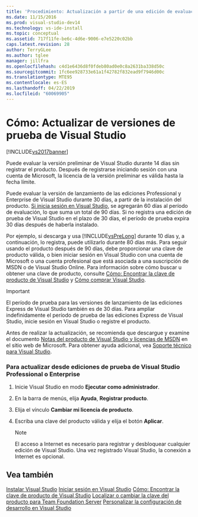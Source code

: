 ```yaml
---
title: 'Procedimiento: Actualización a partir de una edición de evaluación | Microsoft Docs'
ms.date: 11/15/2016
ms.prod: visual-studio-dev14
ms.technology: vs-ide-install
ms.topic: conceptual
ms.assetid: 717f11fe-be6c-4d6e-9006-e7e5220c02bb
caps.latest.revision: 28
author: TerryGLee
ms.author: tglee
manager: jillfra
ms.openlocfilehash: c4d1e6436d8f0fdeb80ad0e0c8a2631ba338d50c
ms.sourcegitcommit: 1fc6ee928733e61a1f42782f832ead9f7946d00c
ms.translationtype: MTE95
ms.contentlocale: es-ES
ms.lasthandoff: 04/22/2019
ms.locfileid: "60069905"
---
```

# <a name="how-to-upgrade-from-a-trial-edition-of-visual-studio"></a>Cómo: Actualizar de versiones de prueba de Visual Studio
[!INCLUDE[vs2017banner](../includes/vs2017banner.md)]

Puede evaluar la versión preliminar de Visual Studio durante 14 días sin registrar el producto. Después de registrarse iniciando sesión con una cuenta de Microsoft, la licencia de la versión preliminar es válida hasta la fecha límite.

 Puede evaluar la versión de lanzamiento de las ediciones Professional y Enterprise de Visual Studio durante 30 días, a partir de la instalación del producto. [Si inicia sesión en Visual Studio](../ide/signing-in-to-visual-studio.md), se agregarán 60 días al período de evaluación, lo que suma un total de 90 días. Si no registra una edición de prueba de Visual Studio en el plazo de 30 días, el período de prueba expira 30 días después de haberla instalado.

 Por ejemplo, si descarga y usa [!INCLUDE[vsPreLong](../includes/vsprelong-md.md)] durante 10 días y, a continuación, lo registra, puede utilizarlo durante 80 días más. Para seguir usando el producto después de 90 días, debe proporcionar una clave de producto válida, o bien iniciar sesión en Visual Studio con una cuenta de Microsoft o una cuenta profesional que está asociada a una suscripción de MSDN o de Visual Studio Online. Para información sobre cómo buscar u obtener una clave de producto, consulte [Cómo: Encontrar la clave de producto de Visual Studio](../install/how-to-locate-the-visual-studio-product-key.md) y [Cómo comprar Visual Studio](http://www.visualstudio.com/products/how-to-buy-vs).

> [!IMPORTANT]
>  El período de prueba para las versiones de lanzamiento de las ediciones Express de Visual Studio también es de 30 días. Para ampliar indefinidamente el período de prueba de las ediciones Express de Visual Studio, inicie sesión en Visual Studio o registre el producto.

 Antes de realizar la actualización, se recomienda que descargue y examine el documento [Notas del producto de Visual Studio y licencias de MSDN](http://www.microsoft.com/download/details.aspx?id=13350) en el sitio web de Microsoft. Para obtener ayuda adicional, vea [Soporte técnico para Visual Studio](http://support.microsoft.com/ph/1117/en-us).

### <a name="to-upgrade-from-a-trial-edition-of-visual-studio-professional-or-enterprise"></a>Para actualizar desde ediciones de prueba de Visual Studio Professional o Enterprise

1. Inicie Visual Studio en modo **Ejecutar como administrador**.

2. En la barra de menús, elija **Ayuda**, **Registrar producto**.

3. Elija el vínculo **Cambiar mi licencia de producto**.

4. Escriba una clave del producto válida y elija el botón **Aplicar**.

    > [!NOTE]
    >  El acceso a Internet es necesario para registrar y desbloquear cualquier edición de Visual Studio. Una vez registrado Visual Studio, la conexión a Internet es opcional.

## <a name="see-also"></a>Vea también
 [Instalar Visual Studio](../install/install-visual-studio-2015.md) [Iniciar sesión en Visual Studio](../ide/signing-in-to-visual-studio.md) [Cómo: Encontrar la clave de producto de Visual Studio](../install/how-to-locate-the-visual-studio-product-key.md) [Localizar o cambiar la clave del producto para Team Foundation Server](http://msdn.microsoft.com/library/64f29927-b520-4c9f-b633-bcb527e562cd) [Personalizar la configuración de desarrollo en Visual Studio](http://msdn.microsoft.com/22c4debb-4e31-47a8-8f19-16f328d7dcd3)